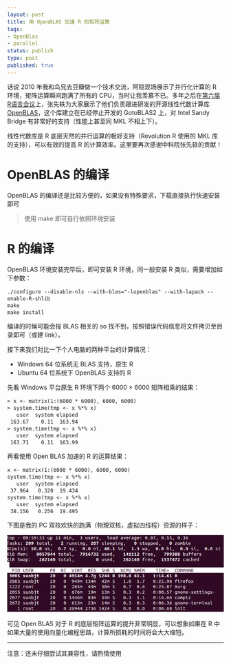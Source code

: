 ```yaml
--- 
layout: post
title: 用 OpenBLAS 加速 R 的矩阵运算
tags: 
- OpenBlas
- parallel
status: publish
type: post
published: true
---
```


话说 2010 年我和鸟兄去豆瓣做一个技术交流，阿稳现场展示了并行化计算的 R 环境，矩阵运算瞬间跑满了所有的 CPU，当时让我羡慕不已。多年之后在[第六届R语言会议](http://cos.name/2013/05/6th-china-r-beijing-summary/)上，张先轶为大家展示了他们负责跟进研发的开源线性代数计算库 [OpenBLAS](http://xianyi.github.io/OpenBLAS/)，这个库建立在已经停止开发的 GotoBLAS2 上，对 Intel Sandy Bridge 有非常好的支持（性能上甚至同 MKL 不相上下）。

线性代数库是 R 底层天然的并行运算的极好支持（Revolution R 使用的 MKL 库的支持），可以有效的提高 R 的计算效率。这里要再次感谢中科院张先轶的贡献！

# OpenBLAS 的编译

OpenBLAS 的编译还是比较方便的，如果没有特殊要求，下载直接执行快速安装即可

> 使用 make 即可自行依照环境安装

# R 的编译

OpenBLAS 环境安装完毕后，即可安装 R 环境，同一般安装 R 类似，需要增加如下参数：

    ./configure --disable-nls --with-blas="-lopenblas" --with-lapack --enable-R-shlib
    make
    make install

编译的时候可能会报 BLAS 相关的 so 找不到，按照错误代码信息将文件拷贝至目录即可（或建 link）。

接下来我们对比一下个人电脑的两种平台的计算情况：

* Windows 64 位系统无 BLAS 支持，原生 R
* Ubuntu 64 位系统下 OpenBLAS 支持的 R

先看 Windows 平台原生 R 环境下两个 6000 $\times$ 6000 矩阵相乘的结果：    
    
    > x <- matrix(1:(6000 * 6000), 6000, 6000)
    > system.time(tmp <- x %*% x)
       user  system elapsed 
     163.67    0.11  163.94 
    > system.time(tmp <- x %*% x)
       user  system elapsed 
     163.71    0.11  163.99 

再看使用 Open BLAS 加速的 R 的运算结果：

    x <- matrix(1:(6000 * 6000), 6000, 6000)
    system.time(tmp <- x %*% x)
       user  system elapsed 
     37.964   0.320  19.434 
    system.time(tmp <- x %*% x)
       user  system elapsed 
     38.156   0.256  19.495 

下图是我的 PC 双核欢快的跑满（物理双核，虚拟四线程）资源的样子：

<img src="/upload/pic/blas.png"/>

可见 Open BLAS 对于 R 的底层矩阵运算的提升非常明显，可以想象如果在 R 中如果大量的使用向量化编程思路，计算所损耗的时间将会大大缩短。


-------------
注意：还未仔细尝试其兼容性，请酌情使用

